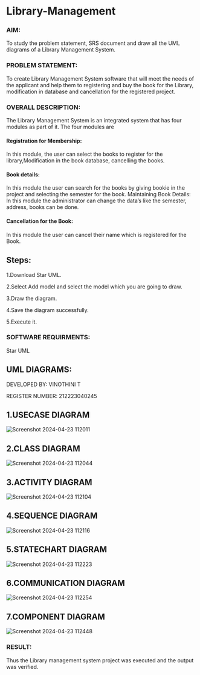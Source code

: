 # Library-Management
### AIM:
To study the problem statement, SRS document and draw all the UML diagrams of a Library Management System.
### PROBLEM STATEMENT:
To create Library Management System software that will meet the needs of the applicant
and help them to registering and buy the book for the Library, modification in database and
cancellation for the registered project.
### OVERALL DESCRIPTION:
The Library Management System is an integrated system that has four modules as part of
it. The four modules are
#### Registration for Membership:
In this module, the user can select the books to register for the library,Modification in the book
database, cancelling the books.
#### Book details:
In this module the user can search for the books by giving bookie in the project and selecting
the semester for the book.
Maintaining Book Details:
In this module the administrator can change the data’s like the semester, address, books can be
done.
#### Cancellation for the Book:
In this module the user can cancel their name which is registered for the Book.
## Steps:
1.Download Star UML.

2.Select Add model and select the model which you are going to draw.

3.Draw the diagram.

4.Save the diagram successfully.

5.Execute it.
### SOFTWARE REQUIRMENTS:
Star UML
## UML DIAGRAMS:
DEVELOPED BY: VINOTHINI T 

REGISTER NUMBER: 212223040245
## 1.USECASE DIAGRAM
![Screenshot 2024-04-23 112011](https://github.com/Vinothini1711/LAB-1-ATM/assets/144300204/b5c69fd4-46d0-409e-95a9-702c553ec9b0)
## 2.CLASS DIAGRAM
![Screenshot 2024-04-23 112044](https://github.com/Vinothini1711/LAB-1-ATM/assets/144300204/3421faf6-267a-4043-ac3e-18fb977e5770)
## 3.ACTIVITY DIAGRAM
![Screenshot 2024-04-23 112104](https://github.com/Vinothini1711/LAB-1-ATM/assets/144300204/211c5c5a-7aa6-4165-9695-aa232a90bcfe)
## 4.SEQUENCE DIAGRAM
![Screenshot 2024-04-23 112116](https://github.com/Vinothini1711/LAB-1-ATM/assets/144300204/b8f90eab-c9e4-473e-879c-1bdd3c7d6fd2)
## 5.STATECHART DIAGRAM
![Screenshot 2024-04-23 112223](https://github.com/Vinothini1711/LAB-1-ATM/assets/144300204/b9a3d8a3-17af-45e3-adc1-d903cb8bb0f6)
## 6.COMMUNICATION DIAGRAM
![Screenshot 2024-04-23 112254](https://github.com/Vinothini1711/LAB-1-ATM/assets/144300204/78c0347b-1e00-416e-80bc-27415049eb5e)
## 7.COMPONENT DIAGRAM
![Screenshot 2024-04-23 112448](https://github.com/Vinothini1711/LAB-1-ATM/assets/144300204/6afdcad6-0bb6-4894-acff-e7d5226f8e03)


### RESULT:
Thus the Library management system project was executed and the output was verified.
